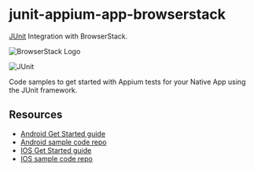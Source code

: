 # junit-appium-app-browserstack
[JUnit](http://junit.org/junit4/) Integration with BrowserStack.

![BrowserStack Logo](https://d98b8t1nnulk5.cloudfront.net/production/images/layout/logo-header.png?1469004780) 

![JUnit](http://junit.org/junit4/images/junit-logo.png)

Code samples to get started with Appium tests for your Native App using the JUnit framework.

## Resources
* [Android Get Started guide](https://www.browserstack.com/app-automate/get-started)
* [Android sample code repo](https://github.com/browserstack/junit-appium-app-browserstack/tree/master/android)
* [IOS Get Started guide](https://www.browserstack.com/app-automate/get-started-ios)
* [IOS sample code repo](https://github.com/browserstack/junit-appium-app-browserstack/tree/master/ios)

